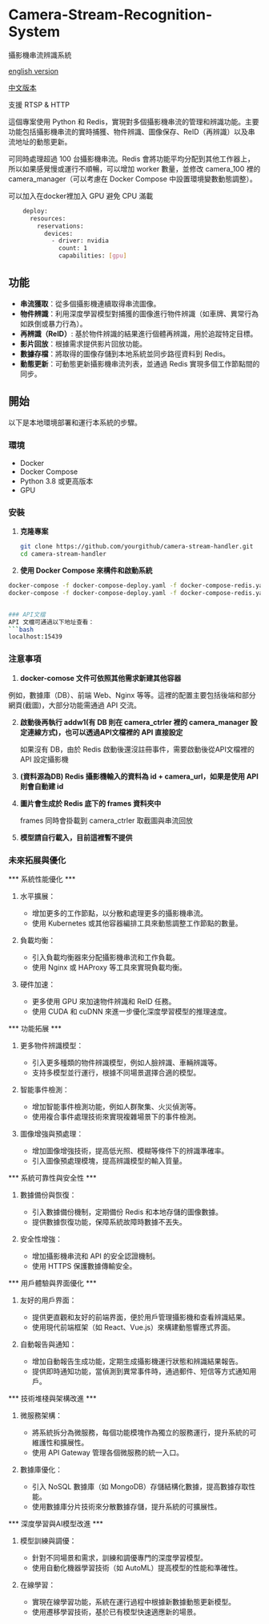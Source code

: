 # Camera-Stream-Recognition-System
攝影機串流辨識系統

[english version](https://github.com/dan246/Camera-Stream-Recognition-System/blob/main/README_en.md)

[中文版本](https://github.com/dan246/Camera-Stream-Recognition-System/blob/main/README.md)

支援 RTSP & HTTP

這個專案使用 Python 和 Redis，實現對多個攝影機串流的管理和辨識功能。主要功能包括攝影機串流的實時捕獲、物件辨識、圖像保存、ReID（再辨識）以及串流地址的動態更新。

可同時處理超過 100 台攝影機串流。Redis 會將功能平均分配到其他工作器上，所以如果感覺慢或運行不順暢，可以增加 worker 數量，並修改 camera_100 裡的 camera_manager（可以考慮在 Docker Compose 中設置環境變數動態調整）。

可以加入在docker裡加入 GPU 避免 CPU 滿載
```bash
    deploy:
      resources:
        reservations:
          devices:
            - driver: nvidia
              count: 1
              capabilities: [gpu]
```
## 功能

- **串流獲取**：從多個攝影機連續取得串流圖像。
- **物件辨識**：利用深度學習模型對捕獲的圖像進行物件辨識（如車牌、異常行為如跌倒或暴力行為）。
- **再辨識（ReID）**: 基於物件辨識的結果進行個體再辨識，用於追蹤特定目標。
- **影片回放**：根據需求提供影片回放功能。
- **數據存檔**：將取得的圖像存儲到本地系統並同步路徑資料到 Redis。
- **動態更新**：可動態更新攝影機串流列表，並通過 Redis 實現多個工作節點間的同步。



## 開始

以下是本地環境部署和運行本系統的步驟。

### 環境

- Docker
- Docker Compose
- Python 3.8 或更高版本
- GPU

### 安裝

1. **克隆專案**

   ```bash
   git clone https://github.com/yourgithub/camera-stream-handler.git
   cd camera-stream-handler

2.  **使用 Docker Compose 來構件和啟動系統**
   ```bash
   docker-compose -f docker-compose-deploy.yaml -f docker-compose-redis.yaml build
   docker-compose -f docker-compose-deploy.yaml -f docker-compose-redis.yaml up -d


### API文檔
API 文檔可通過以下地址查看：
   ```bash
   localhost:15439
   ```


### 注意事項

1. **docker-comose 文件可依照其他需求新建其他容器**

  例如，數據庫（DB）、前端 Web、Nginx 等等。這裡的配置主要包括後端和部分網頁(截圖)，大部分功能需通過 API 交流。


2. **啟動後再執行 addw1(有 DB 則在 camera_ctrler 裡的 camera_manager 設定連線方式)，也可以透過API文檔裡的 API 直接設定**

   如果沒有 DB，由於 Redis 啟動後還沒註冊事件，需要啟動後從API文檔裡的 API 設定攝影機

3. **(資料源為DB) Redis 攝影機輸入的資料為 id + camera_url，如果是使用 API 則會自動建 id**

4. **圖片會生成於 Redis 底下的 frames 資料夾中**

   frames 同時會掛載到 camera_ctrler 取截圖與串流回放

5. **模型請自行載入，目前這裡暫不提供**


### 未來拓展與優化

*** 系統性能優化 ***
1. 水平擴展：
   - 增加更多的工作節點，以分散和處理更多的攝影機串流。
   - 使用 Kubernetes 或其他容器編排工具來動態調整工作節點的數量。

2. 負載均衡：
   - 引入負載均衡器來分配攝影機串流和工作負載。
   - 使用 Nginx 或 HAProxy 等工具來實現負載均衡。

3. 硬件加速：
   - 更多使用 GPU 來加速物件辨識和 ReID 任務。
   - 使用 CUDA 和 cuDNN 來進一步優化深度學習模型的推理速度。

*** 功能拓展 ***
1. 更多物件辨識模型：
   - 引入更多種類的物件辨識模型，例如人臉辨識、車輛辨識等。
   - 支持多模型並行運行，根據不同場景選擇合適的模型。

2. 智能事件檢測：
   - 增加智能事件檢測功能，例如人群聚集、火災偵測等。
   - 使用複合事件處理技術來實現複雜場景下的事件檢測。

3. 圖像增強與預處理：
   - 增加圖像增強技術，提高低光照、模糊等條件下的辨識準確率。
   - 引入圖像預處理模塊，提高辨識模型的輸入質量。

*** 系統可靠性與安全性 ***
1. 數據備份與恢復：
   - 引入數據備份機制，定期備份 Redis 和本地存儲的圖像數據。
   - 提供數據恢復功能，保障系統故障時數據不丟失。

2. 安全性增強：
   - 增加攝影機串流和 API 的安全認證機制。
   - 使用 HTTPS 保護數據傳輸安全。

*** 用戶體驗與界面優化 ***
1. 友好的用戶界面：
   - 提供更直觀和友好的前端界面，便於用戶管理攝影機和查看辨識結果。
   - 使用現代前端框架（如 React、Vue.js）來構建動態響應式界面。

2. 自動報告與通知：
   - 增加自動報告生成功能，定期生成攝影機運行狀態和辨識結果報告。
   - 提供即時通知功能，當偵測到異常事件時，通過郵件、短信等方式通知用戶。


*** 技術堆棧與架構改進 ***
1. 微服務架構：
   - 將系統拆分為微服務，每個功能模塊作為獨立的服務運行，提升系統的可維護性和擴展性。
   - 使用 API Gateway 管理各個微服務的統一入口。

2. 數據庫優化：
   - 引入 NoSQL 數據庫（如 MongoDB）存儲結構化數據，提高數據存取性能。
   - 使用數據庫分片技術來分散數據存儲，提升系統的可擴展性。

*** 深度學習與AI模型改進 ***
1. 模型訓練與調優：
   - 針對不同場景和需求，訓練和調優專門的深度學習模型。
   - 使用自動化機器學習技術（如 AutoML）提高模型的性能和準確性。

2. 在線學習：
   - 實現在線學習功能，系統在運行過程中根據新數據動態更新模型。
   - 使用遷移學習技術，基於已有模型快速適應新的場景。